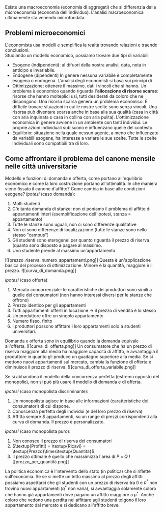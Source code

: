 Esiste una macroeconomia (economia di aggregati) che si differenzia dalla microeconomia (economia dell'individuo). L'analisi macroeconomica ultimamente sta venendo microfondata.
## Problemi microeconomici
L'economista usa modelli e semplifica la realtà trovando relazioni e traendo conclusioni.  
Studiando un modello economico, possiamo trovare due tipi di variabili
- Esogene (indipendenti): al difuori della nostra analisi, data, nota in anticipo e invariabile.
- Endogene (dipendenti)
In genere nessuna variabile è completamente esogena o endogena.
L'analisi degli economisti si basa sui principi di
- Ottimizzazione: ottenere il massimo, dati i vincoli che si hanno. Un problema è economico quando riguarda l'**allocazione di risorse scarse**: risorse che hanno molteplici usi, tutti desiderati da coloro che ne dispongono. Una risorsa scarsa genera un problema economico. È difficile trovare situazioni in cui le nostre scelte sono senza vincoli. Una risorsa può diventare scarsa anche in base alla sua qualità (casa in città con aria inquinata o casa in collina con aria pulita).
L'ottimizzazione economica in genere avviene in un ambiente con tanti individui. Le proprie azioni individuali subiscono e influenzano quelle del contesto. 
- Equilibrio: situazione nella quale nessun agente, a meno che influenzato da variabili esogene, ha interesse a variare le sue scelte. Tutte le scelte individuali sono compatibili tra di loro.
## Come affrontare il problema del canone mensile nelle città universitarie
Modello e funzioni di domanda e offerta, come portano all'equilibrio economico e come la loro costruzione portano all'ottimalità. 
In che maniera viene fissato il canone d'affitto?
Come cambia in base alle condizioni esogene?
*Ipotesi* (caso domanda):
1. Molti studenti 
2. C'è tanta domanda di stanze: non ci poniamo il problema di affitto di appartamenti interi (esemplificazione dell'ipotesi, stanza = appartamento)
3. Tutte le stanze sono uguali, non ci sono differenze qualitative
4. Non ci sono differenze di localizzazione (tutte le stanze sono nello stesso "campus")
5. Gli studenti sono eterogenei per quanto riguarda il prezzo di riserva (quanto sono disposto a pagare al massimo.
6. Uno studente prende al massimo un'appartamento

![[prezzo_riserva_numero_appartamenti.png]]
Questa è un'applicazione basica del processo di ottimizzazione. Minore è la quantità, maggiore è il prezzo.
![[curva_di_domanda.png]]

*ipotesi* (caso offerta):
1. Mercato concorrenziale: le caratteristiche dei produttori sono simili a quelle dei consumatori (non hanno interessi diversi per le stanze che offrono)
2. Prezzo identico per gli appartamenti
3. Tutti appartamenti offerti in locazione $\rightarrow$ il prezzo di vendita è lo stesso
4. Un produttore offre un singolo appartamento
5. Numero fisso, finito
6. I produttori possono affittare i loro appartamenti solo a studenti universitari.

Domanda e offerta sono in equilibrio quando la domanda equivale all'offerta.
![[curva_di_offerta.png]]
Un consumatore che ha un prezzo di riserva maggiore alla media ha maggiore capacità di affitto, e avvantaggia il produttore in quanto gli produce un guadagno superiore alla media.
Se si mettono nuovi appartamenti sul mercato, cambia la funzione di offerta e diminuisce il prezzo di riserva.
![[curva_di_offerta_variabile.png]]

Se si abbandona il modello della concorrenza perfetta (estremo opposto del monopolio), non si può più usare il modello di domanda e di offerta.

*ipotesi* (caso monopolista discriminante):
1. Un monopolista agisce in base alle informazioni (caratteristiche dei consumatori) di cui dispone.
2. Conoscenza perfetta degli individui (e del loro prezzo di riserva)
3. Affitta sempre $S$ appartamenti, su un range di prezzi corrispondenti alla curva di domanda. Il prezzo è personalizzato.

*ipotesi* (caso monopolista puro):
1. Non conosce il prezzo di riserva dei consumatori
2. $\textup{Profitti} = \textup{Ricavi} = \textup{Prezzo}\times\textup{Quantità}$
3. Il prezzo ottimale è quello che massimizza l'area di $P\times Q$
![[prezzo_per_quantità.png]]

La politica economica è l'intervento dello stato (in politica) che si riflette sull'economia.
Se se si mette un tetto massimo al prezzo degli affitti possiamo aspettarci che gli studenti con un prezzo di riserva tra $0$ e $p^*$ non trovino nuovi appartamenti ($q^*$ non varia), si avvantaggia solamente coloro che hanno già appartamenti dove pagano un affitto maggiore a $p^*$. Anche coloro che vedono una perdita nel affittare agli studenti tolgono il loro appartamento dal mercato e si dedicano all'affitto breve.